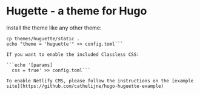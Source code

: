 # Hugette - a theme for Hugo

Install the theme like any other theme:

```git submodule add https://github.com/cathelijne/hugo-theme-huguette.git themes/huguette
cp themes/huguette/static .
echo "theme = 'huguette'" >> config.toml```

If you want to enable the included Classless CSS:

```echo '[params]
  css = true' >> config.toml```

To enable Netlify CMS, please follow the instructions on the [example site](https://github.com/cathelijne/hugo-huguette-example)
